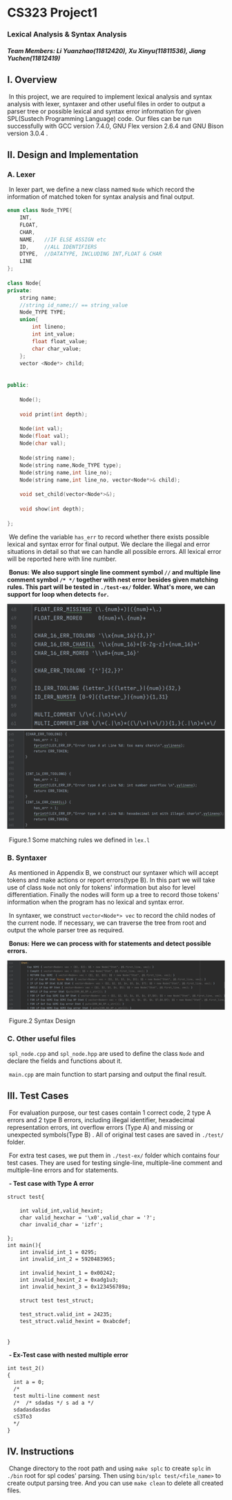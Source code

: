 # CS323 Project1

###  Lexical Analysis & Syntax Analysis

##### **Team Members: Li Yuanzhao(11812420), Xu Xinyu(11811536), Jiang Yuchen(11812419)**



## I. Overview

​		In this project, we are required to implement lexical analysis and syntax analysis with lexer, syntaxer and other useful files in order to output a parser tree or possible lexical and syntax error information for given SPL(Sustech Programming Language) code. Our files can be run successfully with GCC version 7.4.0, GNU Flex version 2.6.4 and GNU Bison version 3.0.4 .



## II. Design and Implementation

### 	A. Lexer

​			In lexer part, we define a new class named `Node` which record the information of matched token for syntax analysis and final output.

```C++
enum class Node_TYPE{
    INT,
    FLOAT,
    CHAR,
    NAME,   //IF ELSE ASSIGN etc
    ID,     //ALL IDENTIFIERS
    DTYPE,  //DATATYPE, INCLUDING INT,FLOAT & CHAR
    LINE
};

class Node{
private:
    string name;
    //string id_name;// == string_value
    Node_TYPE TYPE;
    union{
        int lineno;
        int int_value;
        float float_value;
        char char_value;
    };
    vector <Node*> child;


public:
    
    Node();

    void print(int depth);

    Node(int val);
    Node(float val);
    Node(char val);
    
    Node(string name);
    Node(string name,Node_TYPE type);
    Node(string name,int line_no);
    Node(string name,int line_no, vector<Node*>& child);

    void set_child(vector<Node*>&);

    void show(int depth);

};
```

​		We define the variable `has_err`  to record whether there exists possible lexical and syntax error for final output. We declare the illegal and error situations in detail so that we can handle all possible errors. All lexical error will be reported here with line number.

​		**Bonus:** **We also support single line comment symbol `//` and multiple line comment symbol `/* */` together with nest error besides given matching rules. This part will be tested in `./test-ex/` folder. What's more, we can support for loop when detects `for`.** 

<img src="SID-Project1.assets/image-20211011164215128.png" alt="image-20211011164215128" style="zoom:50%;" />

<img src="SID-Project1.assets/image-20211009200235241.png" alt="image-20211009200235241" style="zoom:50%;" />

​														Figure.1 Some matching rules we defined in `lex.l`

### 	B. Syntaxer

​			As mentioned in Appendix B, we construct our syntaxer which will accept tokens and make actions or report errors(type B). In this part we will take use of class `Node` not only for tokens' information but also for level differentiation. Finally the nodes will form up  a tree to record those tokens' information when the program has no lexical and syntax error.

​			In syntaxer, we construct `vector<Node*> vec` to record the child nodes of the current node. If necessary, we can traverse the tree from root and output the whole parser tree as required.

​			**Bonus:** **Here we can process with for statements and detect possible errors.** 

![image-20211011182447115](SID-Project1.assets/image-20211011182447115.png)

​																Figure.2 Syntax Design

### 	C. Other useful files

​		`spl_node.cpp` and `spl_node.hpp` are used to define the class `Node` and declare the fields and functions about it.

​		`main.cpp` are main function to start parsing and output the final result.



## III. Test Cases

​			For evaluation purpose, our test cases contain 1 correct code, 2 type A errors and 2 type B errors, including illegal identifier, hexadecimal representation errors, int overflow errors (Type A) and missing or unexpected symbols(Type B) . All of original test cases are saved in `./test/` folder.

​			For extra test cases, we put them in `./test-ex/` folder which contains four test cases. They are used for testing single-line, multiple-line comment and multiple-line errors and for statements.

​			**- Test case with Type A error**

```spl
struct test{

    int valid_int,valid_hexint;
    char valid_hexchar = '\x0',valid_char = '?';
    char invalid_char = 'izfr';

};
int main(){
    int invalid_int_1 = 0295;
    int invalid_int_2 = 5920483965;

    int invalid_hexint_1 = 0x00242;
    int invalid_hexint_2 = 0xadg1u3;
    int invalid_hexint_3 = 0x123456789a;

    struct test test_struct;

    test_struct.valid_int = 24235;
    test_struct.valid_hexint = 0xabcdef;


}
```

​			**- Ex-Test case with nested multiple error**

```spl
int test_2()
{
  int a = 0;
  /*
  test multi-line comment nest
  /*  /* sdadas */ s ad a */
  sdadasdasdas
  cS3To3
  */
}
```



## IV. Instructions

​			Change directory to the root path and using `make splc` to create `splc` in `./bin` root for spl codes' parsing. Then using `bin/splc test/<file_name>` to create output parsing tree. And you can use `make clean` to delete all created files.

